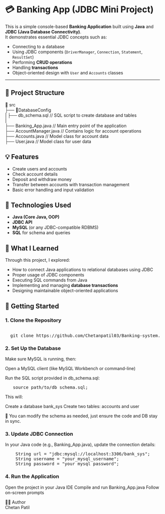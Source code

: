 # 💳 Banking App (JDBC Mini Project)

This is a simple console-based **Banking Application** built using **Java** and **JDBC (Java Database Connectivity)**.  
It demonstrates essential JDBC concepts such as:
- Connecting to a database
- Using JDBC components (`DriverManager`, `Connection`, `Statement`, `ResultSet`)
- Performing **CRUD operations**
- Handling **transactions**
- Object-oriented design with `User` and `Accounts` classes

---

## 📂 Project Structure

 📂 src<br>
  ├── 📂DatabaseConfig<br>
  |     ├── db_schema.sql // SQL script to create database and tables<br>
  | <br>
  ├── Banking_App.java // Main entry point of the application<br>
  ├── AccountManager.java // Contains logic for account operations <br>
  ├── Accounts.java // Model class for account data<br>
  ├── User.java // Model class for user data<br>


## 💡 Features

- Create users and accounts
- Check account details
- Deposit and withdraw money
- Transfer between accounts with transaction management
- Basic error handling and input validation



## 🔧 Technologies Used

- **Java (Core Java, OOP)**
- **JDBC API**
- **MySQL** (or any JDBC-compatible RDBMS)
- **SQL** for schema and queries



## 🧠 What I Learned

Through this project, I explored:
- How to connect Java applications to relational databases using JDBC
- Proper usage of JDBC components
- Executing SQL commands from Java
- Implementing and managing **database transactions**
- Designing maintainable object-oriented applications



## 🚀 Getting Started

### 1. Clone the Repository

<pre> 
  git clone https://github.com/Chetanpatil03/Banking-system.git 
</pre>

### 2. Set Up the Database
Make sure MySQL is running, then:

Open a MySQL client (like MySQL Workbench or command-line)

Run the SQL script provided in db_schema.sql:
<pre>
   source path/to/db_schema.sql;
</pre>




This will:

Create a database bank_sys
Create two tables: accounts and user

📁 You can modify the schema as needed, just ensure the code and DB stay in sync.

### 3. Update JDBC Connection
In your Java code (e.g., Banking_App.java), update the connection details:

<pre>
    String url = "jdbc:mysql://localhost:3306/bank_sys";
    String username = "your_mysql_username";
    String password = "your_mysql_password";
</pre>

### 4. Run the Application

Open the project in your Java IDE
Compile and run Banking_App.java
Follow on-screen prompts


🧑‍💻 Author<br>
Chetan Patil

